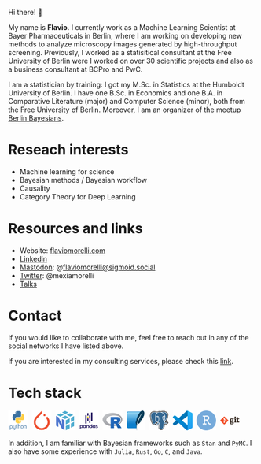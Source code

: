 Hi there! 👋

My name is __Flavio__. I currently work as a Machine Learning Scientist at Bayer Pharmaceuticals in Berlin, where I am working on developing 
new methods to analyze microscopy images generated by high-throughput screening. 
Previously, I worked as a statisitical consultant at the Free University of Berlin were I worked on over 30 scientific projects 
and also as a business consultant at BCPro and PwC. 

I am a statistician by training: I got my M.Sc. in Statistics at the Humboldt University of Berlin. 
I have one B.Sc. in Economics and one B.A. in Comparative Literature (major) and Computer Science (minor), both from the Free University of Berlin.
Moreover, I am an organizer of the meetup [Berlin Bayesians](https://www.meetup.com/berlinbayesians/).


# Reseach interests

* Machine learning for science
* Bayesian methods / Bayesian workflow
* Causality
* Category Theory for Deep Learning

# Resources and links

*  Website: [flaviomorelli.com](flaviomorelli.com)
* [Linkedin](https://de.linkedin.com/in/mexiamorelli)
* [Mastodon](https://sigmoid.social/@flaviomorelli): @flaviomorelli@sigmoid.social 
* [Twitter](https://twitter.com/mexiamorelli): @mexiamorelli
* [Talks](https://flaviomorelli.com/talks/)

# Contact

If you would like to collaborate with me, feel free to reach out in any of the social networks I have listed above.

If you are interested in my consulting services, please check this [link](https://flaviomorelli.com/consulting/).


# Tech stack

<div>
  <img src="https://github.com/devicons/devicon/blob/master/icons/python/python-original-wordmark.svg" title="Python" alt="Python" width="40" height="40"/>&nbsp;
  <img src="https://github.com/devicons/devicon/blob/master/icons/pytorch/pytorch-original.svg" title="Pytorch" alt="Pytorch" width="40" height="40"/>&nbsp;
  <img src="https://github.com/devicons/devicon/blob/master/icons/numpy/numpy-original.svg" title="Numpy" alt="Numpy" width="40" height="40"/>&nbsp;
  <img src="https://github.com/devicons/devicon/blob/master/icons/pandas/pandas-original-wordmark.svg" title="Pandas" alt="Pandas" width="40" height="40"/>&nbsp;
  <img src="https://github.com/devicons/devicon/blob/master/icons/r/r-original.svg" title="R" alt="R" width="40" height="40"/>&nbsp;
  <img src="https://github.com/devicons/devicon/blob/master/icons/sqlite/sqlite-original.svg" title=SQLite" alt="SQlite" width="40" height="40"/>&nbsp;
  <img src="https://github.com/devicons/devicon/blob/master/icons/postgresql/postgresql-original.svg" title=PostgreSQL" alt="PostgreSQL" width="40" height="40"/>&nbsp;
  <img src="https://github.com/devicons/devicon/blob/master/icons/vscode/vscode-original.svg" title="VSCode" alt="VSCode" width="40" height="40"/>&nbsp;
  <img src="https://github.com/devicons/devicon/blob/master/icons/rstudio/rstudio-original.svg" title="RStudio" alt="RStudio" width="40" height="40"/>&nbsp;
  <img src="https://github.com/devicons/devicon/blob/master/icons/git/git-original-wordmark.svg" title="Git" alt="Git" width="40" height="40"/>
</div>


In addition, I am familiar with Bayesian frameworks such as `Stan` and `PyMC`. I also have some experience with `Julia`, `Rust`, `Go`, `C`, and `Java`. 


